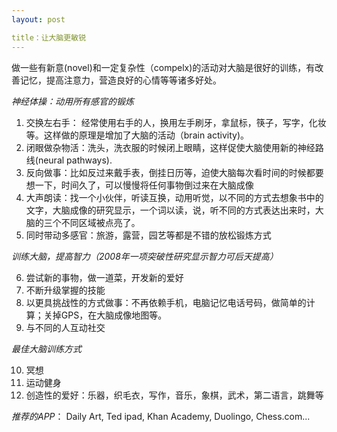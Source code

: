 ```yaml
---
layout: post

title：让大脑更敏锐
---
```


做一些有新意(novel)和一定复杂性（compelx)的活动对大脑是很好的训练，有改善记忆，提高注意力，营造良好的心情等等诸多好处。

*神经体操：动用所有感官的锻炼*

1. 交换左右手： 经常使用右手的人，换用左手刷牙，拿鼠标，筷子，写字，化妆等。这样做的原理是增加了大脑的活动（brain activity)。
2. 闭眼做杂物活：洗头，洗衣服的时候闭上眼睛，这样促使大脑使用新的神经路线(neural pathways).
3. 反向做事：比如反过来戴手表，倒挂日历等，迫使大脑每次看时间的时候都要想一下，时间久了，可以慢慢将任何事物倒过来在大脑成像
4. 大声朗读：找一个小伙伴，听读互换，动用听觉，以不同的方式去想象书中的文字，大脑成像的研究显示，一个词以读，说，听不同的方式表达出来时，大脑的三个不同区域被点亮了。
5. 同时带动多感官：旅游，露营，园艺等都是不错的放松锻炼方式

*训练大脑，提高智力（2008年一项突破性研究显示智力可后天提高）*

6. 尝试新的事物，做一道菜，开发新的爱好
7. 不断升级掌握的技能
8. 以更具挑战性的方式做事：不再依赖手机，电脑记忆电话号码，做简单的计算；关掉GPS，在大脑成像地图等。
9. 与不同的人互动社交

*最佳大脑训练方式*

10. 冥想
11. 运动健身
12. 创造性的爱好：乐器，织毛衣，写作，音乐，象棋，武术，第二语言，跳舞等

*推荐的APP*： Daily Art, Ted ipad, Khan Academy, Duolingo, Chess.com...